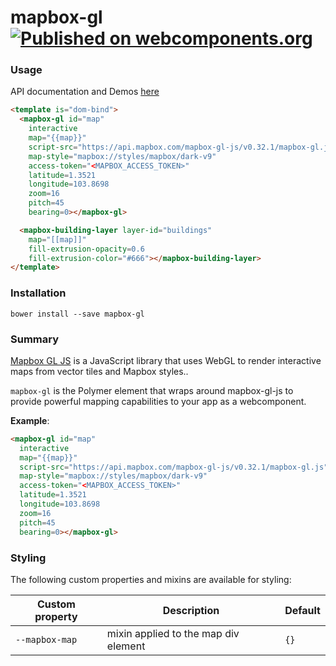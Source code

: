 mapbox-gl [![Published on webcomponents.org](https://img.shields.io/badge/webcomponents.org-published-blue.svg)](https://www.webcomponents.org/element/PolymerVis/mapbox-gl)
==========

### Usage
API documentation and Demos [here](https://www.webcomponents.org/element/PolymerVis/mapbox-gl)


<!---
```
<custom-element-demo>
  <template>
    <script src="../webcomponentsjs/webcomponents-lite.min.js"></script>
    <link href='https://api.mapbox.com/mapbox-gl-js/v0.32.1/mapbox-gl.css' rel='stylesheet'>    
    <link rel="import" href="mapbox-gl.html">
    <style>
      #map {
        height: 300px;
        width: 420px
      }
    </style>
    <next-code-block></next-code-block>
  </template>
</custom-element-demo>
```
-->
```html
<template is="dom-bind">
  <mapbox-gl id="map"
    interactive
    map="{{map}}"
    script-src="https://api.mapbox.com/mapbox-gl-js/v0.32.1/mapbox-gl.js"
    map-style="mapbox://styles/mapbox/dark-v9"
    access-token="<MAPBOX_ACCESS_TOKEN>"
    latitude=1.3521
    longitude=103.8698
    zoom=16
    pitch=45
    bearing=0></mapbox-gl>

  <mapbox-building-layer layer-id="buildings"
    map="[[map]]"
    fill-extrusion-opacity=0.6
    fill-extrusion-color="#666"></mapbox-building-layer>
</template>
```


### Installation

```
bower install --save mapbox-gl
```

### Summary

[Mapbox GL JS](https://www.mapbox.com/mapbox-gl-js/api/) is a JavaScript library
that uses WebGL to render interactive maps from vector tiles and Mapbox styles..

`mapbox-gl` is the Polymer element that wraps around mapbox-gl-js to provide powerful
mapping capabilities to your app as a webcomponent.

<b>Example</b>:
```html
<mapbox-gl id="map"
  interactive
  map="{{map}}"
  script-src="https://api.mapbox.com/mapbox-gl-js/v0.32.1/mapbox-gl.js"
  map-style="mapbox://styles/mapbox/dark-v9"
  access-token="<MAPBOX_ACCESS_TOKEN>"
  latitude=1.3521
  longitude=103.8698
  zoom=16
  pitch=45
  bearing=0></mapbox-gl>
```

### Styling

The following custom properties and mixins are available for styling:

Custom property | Description | Default
--- | --- | ---
`--mapbox-map` | mixin applied to the map div element | `{}`
